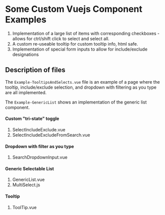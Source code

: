 # Some Custom Vuejs Component Examples
1. Implementation of a large list of items with corresponding checkboxes - allows for ctrl/shift click to select and select all.
2. A custom re-useable tooltip for custom tooltip info, html safe.
3. Implementation of special form inputs to allow for include/exclude designations

## Description of files
The `Example-TooltipsAndSelects.vue` file is an example of a page where the tooltip, include/exclude selection, and dropdown with filtering as you type are all implemented.

The `Example-GenericList` shows an implementation of the generic list component.

#### Custom "tri-state" toggle
1. SelectIncludeExclude.vue
2. SelectIncludeExcludeFromSearch.vue

#### Dropdown with filter as you type
1. SearchDropdownInput.vue

#### Generic Selectable List
1. GenericList.vue
2. MultiSelect.js

#### Tooltip
1. ToolTip.vue